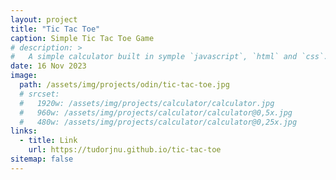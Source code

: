 ```yaml
---
layout: project
title: "Tic Tac Toe"
caption: Simple Tic Tac Toe Game
# description: >
#   A simple calculator built in symple `javascript`, `html` and `css`.
date: 16 Nov 2023
image:
  path: /assets/img/projects/odin/tic-tac-toe.jpg
  # srcset:
  #   1920w: /assets/img/projects/calculator/calculator.jpg
  #   960w: /assets/img/projects/calculator/calculator@0,5x.jpg
  #   480w: /assets/img/projects/calculator/calculator@0,25x.jpg
links:
  - title: Link
    url: https://tudorjnu.github.io/tic-tac-toe
sitemap: false
---
```

